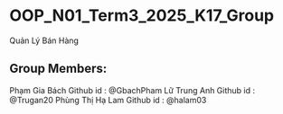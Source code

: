 # OOP_N01_Term3_2025_K17_Group
Quản Lý Bán Hàng

## Group Members:
Phạm Gia Bách
Github id : @GbachPham
Lữ Trung Anh
Github id : @Trugan20
Phùng Thị Hạ Lam 
Github id : @halam03
 
